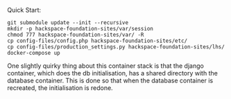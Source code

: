 Quick Start:
```
git submodule update --init --recursive
mkdir -p hackspace-foundation-sites/var/session
chmod 777 hackspace-foundation-sites/var/ -R
cp config-files/config.php hackspace-foundation-sites/etc/
cp config-files/production_settings.py hackspace-foundation-sites/lhs/
docker-compose up
```

One slightly quirky thing about this container stack is that the django container, which does the db initialisation, has a shared directory with the database container. This is done so that when the database container is recreated, the initialisation is redone.